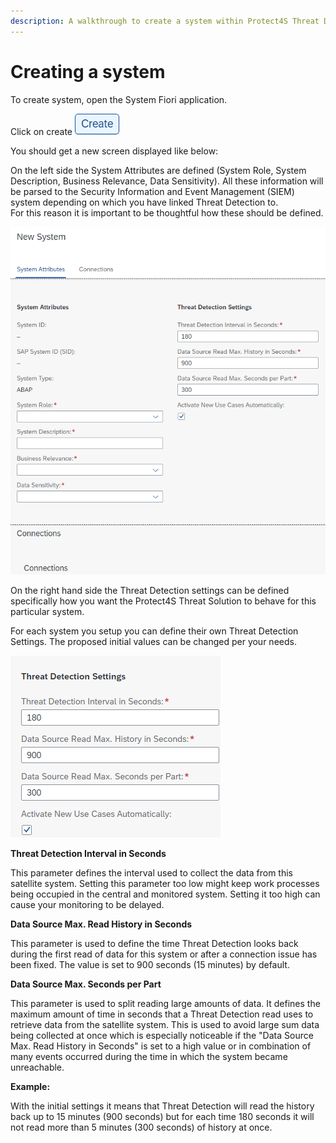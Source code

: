 ```yaml
---
description: A walkthrough to create a system within Protect4S Threat Detection
---
```


# Creating a system

To create system, open the System Fiori application.

Click on create ![](<../../../../.gitbook/assets/image (71).png>)

You should get a new screen displayed like below:

On the left side the System Attributes are defined (System Role, System Description, Business Relevance, Data Sensitivity). All these information will be parsed to the Security Information and Event Management (SIEM) system depending on which you have linked Threat Detection to.\
For this reason it is important to be thoughtful how these should be defined.

![Configuring a new system](<../../../../.gitbook/assets/image (61) (1).png>)

On the right hand side the Threat Detection settings can be defined specifically how you want the Protect4S Threat Solution to behave for this particular system.

For each system you setup you can define their own Threat Detection Settings. The proposed initial values can be changed per your needs.

![Threat Detection Settings](<../../../../.gitbook/assets/image (42).png>)

**Threat Detection Interval in Seconds**

This parameter defines the interval used to collect the data from this satellite system. Setting this parameter too low might keep work processes being occupied in the central and monitored system. Setting it too high can cause your monitoring to be delayed.

**Data Source Max. Read History in Seconds**

This parameter is used to define the time Threat Detection looks back during the first read of data for this system or after a connection issue has been fixed. The value is set to 900 seconds (15 minutes) by default.

**Data Source Max. Seconds per Part**

This parameter is used to split reading large amounts of data. It defines the maximum amount of time in seconds that a Threat Detection read uses to retrieve data from the satellite system. This is used to avoid large sum data being collected at once which is especially noticeable if the "Data Source Max. Read History in Seconds" is set to a high value or in combination of many events occurred during the time in which the system became unreachable.

**Example:**

With the initial settings it means that Threat Detection will read the history back up to 15 minutes (900 seconds) but for each time 180 seconds it will not read more than 5 minutes (300 seconds) of history at once.
